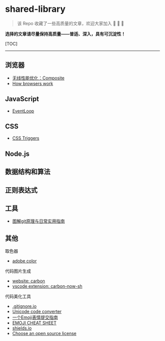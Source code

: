 # shared-library

> 该 Repo 收藏了一些高质量的文章，欢迎大家加入 :tada: :tada: :tada:

**选择的文章请尽量保持高质量——普适、深入，具有可沉淀性！**

[TOC]

---

## 浏览器

- [无线性能优化：Composite](http://taobaofed.org/blog/2016/04/25/performance-composite/)
- [How browsers work](http://taligarsiel.com/Projects/howbrowserswork1.htm)

## JavaScript

- [EventLoop](https://zhuanlan.zhihu.com/p/54951550)

## CSS

- [CSS Triggers](https://csstriggers.com/)



## Node.js



## 数据结构和算法



## 正则表达式

## 工具

- [图解git原理与日常实用指南](https://juejin.im/post/5c714d18f265da2d98090503#heading-1)

## 其他

取色器
- [adobe color](https://color.adobe.com/zh/create/color-wheel/)

代码图片生成
- [website: carbon](https://carbon.now.sh)
- [vscode extension: carbon-now-sh](https://marketplace.visualstudio.com/items?itemName=ericadamski.carbon-now-sh#overview)

代码美化工具
- [.gitignore.io](https://www.gitignore.io/)
- [Unicode code converter](https://r12a.github.io/app-conversion/)
- [一个Emoji表情提交指南](http://gitmoji.surge.sh/)
- [EMOJI CHEAT SHEET](https://www.webfx.com/tools/emoji-cheat-sheet/)
- [shields.io](https://shields.io/)
- [Choose an open source license](https://choosealicense.com/)
